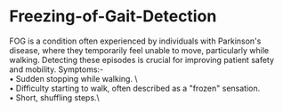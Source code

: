 # Freezing-of-Gait-Detection

FOG is a condition often experienced by individuals with Parkinson's disease,
where they temporarily feel unable to move, particularly while walking. Detecting
these episodes is crucial for improving patient safety and mobility.
Symptoms:-\
• Sudden stopping while walking. \                                                                                            
• Difficulty starting to walk, often described as a "frozen" sensation.\
• Short, shuffling steps.\
